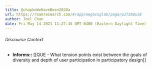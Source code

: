 ```yaml
---
title: @chapkoWeHaveBeen2020a
url: https://roamresearch.com/#/app/megacoglab/page/p1TzAQu58
author: Joel Chan
date: Fri May 14 2021 11:27:45 GMT-0400 (Eastern Daylight Time)
---
```




###### Discourse Context

- **Informs::** [[QUE - What tension points exist between the goals of diversity and depth of user participation in participatory design]]
